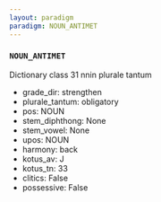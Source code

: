 ```yaml
---
layout: paradigm
paradigm: NOUN_ANTIMET
---
```

### ` NOUN_ANTIMET `

Dictionary class 31 nnin plurale tantum
* grade_dir: strengthen
* plurale_tantum: obligatory
* pos: NOUN
* stem_diphthong: None
* stem_vowel: None
* upos: NOUN
* harmony: back
* kotus_av: J
* kotus_tn: 33
* clitics: False
* possessive: False
